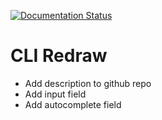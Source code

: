 [![Documentation Status](https://readthedocs.org/projects/cliredraw/badge/?version=latest)](https://cliredraw.readthedocs.io/en/latest/?badge=latest)

# CLI Redraw

* Add description to github repo
* Add input field
* Add autocomplete field
